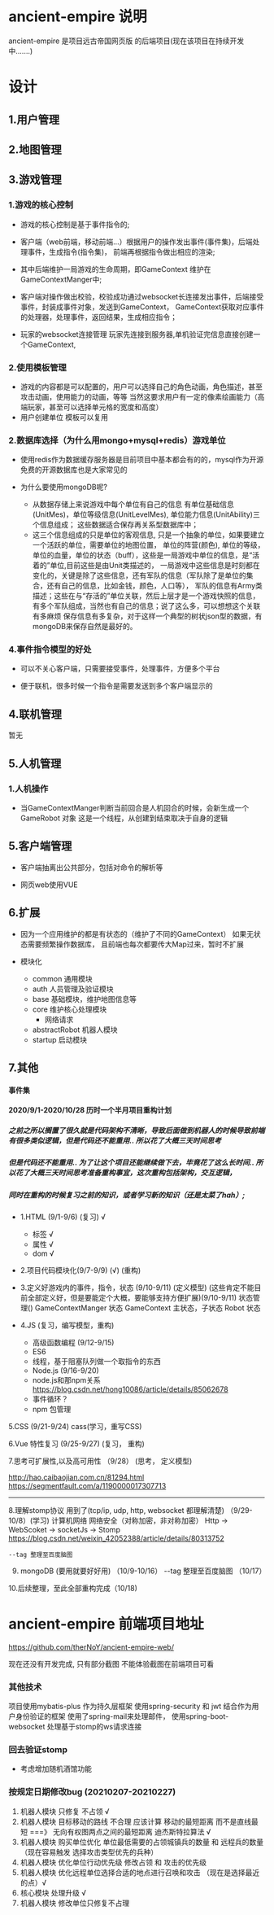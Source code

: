 

# ancient-empire 说明

ancient-empire 是项目远古帝国网页版 的后端项目(现在该项目在持续开发中.......)

# 设计

## 1.用户管理

## 2.地图管理

## 3.游戏管理

### 1.游戏的核心控制

+ 游戏的核心控制是基于事件指令的;

+ 客户端（web前端，移动前端...）根据用户的操作发出事件(事件集)，后端处理事件，生成指令(指令集)，
前端再根据指令做出相应的渲染;

+ 其中后端维护一局游戏的生命周期，即GameContext 维护在GameContextManger中;

+ 客户端对操作做出校验，校验成功通过websocket长连接发出事件，后端接受事件，封装成事件对象，发送到GameContext，
GameContext获取对应事件的处理器，处理事件，返回结果，生成相应指令；

+ 玩家的websocket连接管理 玩家先连接到服务器,单机验证完信息直接创建一个GameContext,

### 2.使用模板管理

+ 游戏的内容都是可以配置的，用户可以选择自己的角色动画，角色描述，甚至攻击动画，使用能力的动画，等等
当然这要求用户有一定的像素绘画能力（高端玩家，甚至可以选择单元格的宽度和高度）
+ 用户创建单位 模板可以复用

### 2.数据库选择（为什么用mongo+mysql+redis）游戏单位
+ 使用redis作为数据缓存服务器是目前项目中基本都会有的的，mysql作为开源免费的开源数据库也是大家常见的

+ 为什么要使用mongoDB呢?
    + 从数据存储上来说游戏中每个单位有自己的信息 有单位基础信息(UnitMes)，单位等级信息(UnitLevelMes), 单位能力信息(UnitAbility)三个信息组成；
    这些数据适合保存再关系型数据库中；
    + 这三个信息组成的只是单位的客观信息, 只是一个抽象的单位，如果要建立一个活跃的单位，需要单位的地图位置，
    单位的阵营(颜色), 单位的等级，单位的血量，单位的状态（buff），这些是一局游戏中单位的信息，是“活着的”单位,目前这些是由Unit类描述的，
    一局游戏中这些信息是时刻都在变化的，关键是除了这些信息，还有军队的信息（军队除了是单位的集合，还有自己的信息，比如金钱，颜色，人口等），
    军队的信息有Army类描述；这些在与“存活的”单位关联，然后上层才是一个游戏快照的信息，有多个军队组成，当然也有自己的信息；说了这么多，可以想想这个关联有多麻烦
    保存信息有多复杂，对于这样一个典型的树状json型的数据，有mongoDB来保存自然是最好的。





### 4.事件指令模型的好处
+ 可以不关心客户端，只需要接受事件，处理事件，方便多个平台

+ 便于联机，很多时候一个指令是需要发送到多个客户端显示的

## 4.联机管理

暂无

## 5.人机管理

### 1.人机操作
+ 当GameContextManger判断当前回合是人机回合的时候，会新生成一个GameRobot 对象
这是一个线程，从创建到结束取决于自身的逻辑


## 5.客户端管理

+ 客户端抽离出公共部分，包括对命令的解析等

+ 网页web使用VUE


## 6.扩展

+ 因为一个应用维护的都是有状态的（维护了不同的GameContext） 如果无状态需要频繁操作数据库，
且前端也每次都要传大Map过来，暂时不扩展

+ 模块化
    + common 通用模块
    + auth 人员管理及验证模块
    + base 基础模块，维护地图信息等
    + core 维护核心处理模块
        + 网络请求
    + abstractRobot 机器人模块
    + startup 启动模块
    

## 7.其他

#### 事件集




#### 2020/9/1-2020/10/28 历时一个半月项目重构计划
##### 之前之所以搁置了很久就是代码架构不清晰，导致后面做到机器人的时候导致前端有很多类似逻辑，但是代码还不能重用.. 所以花了大概三天时间思考
##### 但是代码还不能重用.. 为了让这个项目还能继续做下去，毕竟花了这么长时间.. 所以花了大概三天时间思考准备重构事宜，这次重构包括架构，交互逻辑，
##### 同时在重构的时候复习之前的知识，或者学习新的知识（还是太菜了hah）;

+ 1.HTML (9/1-9/6) (复习) √ 
  + 标签 √
  + 属性 √
  + dom √

+ 2.项目代码模块化(9/7-9/9) (√) (重构)

+ 3.定义好游戏内的事件，指令，状态 (9/10-9/11) (定义模型)
	(这些肯定不能目前全部定义好，但是要能定个大概，要能够支持方便扩展)(9/10-9/11)
	状态管理() GameContextManger 状态 GameContext 主状态，子状态 Robot 状态

+ 4.JS (复习，编写模型，重构)
   + 高级函数编程  (9/12-9/15)
   + ES6
   + 线程，基于阻塞队列做一个取指令的东西
   + Node.js (9/16-9/20) 
   + node.js和那npm关系 https://blog.csdn.net/hong10086/article/details/85062678
   + 事件循环？
   + npm 包管理

5.CSS (9/21-9/24) 
	cass(学习，重写CSS)

6.Vue 特性复习 (9/25-9/27) (复习， 重构)

7.思考可扩展性,以及高可用性 （9/28） (思考， 定义模型)

http://hao.caibaojian.com.cn/81294.html
https://segmentfault.com/a/1190000017307713

------------------------------------------------------------------------------------

8.理解stomp协议 用到了(tcp/ip, udp, http, websocket 都理解清楚) （9/29-10/8）(学习)
	计算机网络
	网络安全（对称加密，非对称加密）
	Http -> WebScoket -> socketJs -> Stomp
	https://blog.csdn.net/weixin_42052388/article/details/80313752

	--tag 整理至百度脑图

9. mongoDB (要用就要好好用) （10/9-10/16）
	--tag 整理至百度脑图 （10/17）

10.后续整理，至此全部重构完成（10/18)



# ancient-empire 前端项目地址
https://github.com/therNoY/ancient-empire-web/

现在还没有开发完成, 只有部分截图 不能体验截图在前端项目可看




### 其他技术
项目使用mybatis-plus 作为持久层框架
使用spring-security 和 jwt 结合作为用户身份验证的框架
使用了spring-mail来处理邮件， 使用spring-boot-websocket 处理基于stomp的ws请求连接



### 回去验证stomp

+ 考虑增加随机酒馆功能


### 按规定日期修改bug (20210207-20210227)
1. 机器人模块 只修复 不占领 √
2. 机器人模块 目标移动的路线 不合理 应该计算 移动的最短距离 而不是直线最短 ===》 无向有权图两点之间的最短距离 迪杰斯特拉算法 √
3. 机器人模块 购买单位优化 单位最低需要的占领城镇兵的数量 和 远程兵的数量 （现在容易触发 选择攻击类型优先的兵种）
4. 机器人模块 优化单位行动优先级 修改占领 和 攻击的优先级 
5. 机器人模块 优化远程单位选择合适的地点进行召唤和攻击 （现在是选择最近的点）√
6. 核心模块 处理升级 √
7. 机器人模块 修改单位只修复不占理